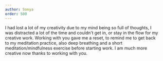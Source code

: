 ```yaml
---
author: Sonya
order: 500
---
```

I had lost a lot of my creativity due to my mind being so full of thoughts, I was distracted a lot of the time and couldn't get in, or stay in the flow for my creative work. Working with you gave me a reset, to remind me to get back to my meditation practice, also deep breathing and a short meditation/mindfulness exercise before starting work. I am much more creative now thanks to working with you.
